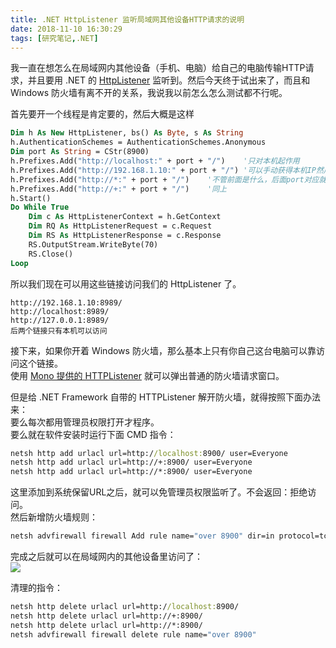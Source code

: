 ```yaml
---
title: .NET HttpListener 监听局域网其他设备HTTP请求的说明
date: 2018-11-10 16:30:29
tags: [研究笔记,.NET]
---
```


我一直在想怎么在局域网内其他设备（手机、电脑）给自己的电脑传输HTTP请求，并且要用 .NET 的 [HttpListener](https://docs.microsoft.com/zh-cn/dotnet/api/system.net.httplistener?redirectedfrom=MSDN&view=netframework-4.7.2) 监听到。然后今天终于试出来了，而且和 Windows 防火墙有离不开的关系，我说我以前怎么怎么测试都不行呢。 

首先要开一个线程是肯定要的，然后大概是这样

```vb
Dim h As New HttpListener, bs() As Byte, s As String
h.AuthenticationSchemes = AuthenticationSchemes.Anonymous
Dim port As String = CStr(8900)
h.Prefixes.Add("http://localhost:" + port + "/")    '只对本机起作用
h.Prefixes.Add("http://192.168.1.10:" + port + "/") '可以手动获得本机IP然后作为符串填在这里
h.Prefixes.Add("http://*:" + port + "/")    '不管前面是什么，后面port对应就会监到
h.Prefixes.Add("http://+:" + port + "/")    '同上
h.Start()
Do While True
    Dim c As HttpListenerContext = h.GetContext
    Dim RQ As HttpListenerRequest = c.Request
    Dim RS As HttpListenerResponse = c.Response
    RS.OutputStream.WriteByte(70)
    RS.Close()
Loop
```

所以我们现在可以用这些链接访问我们的 HttpListener 了。

```
http://192.168.1.10:8989/
http://localhost:8989/
http://127.0.0.1:8989/
后两个链接只有本机可以访问
```

接下来，如果你开着 Windows 防火墙，那么基本上只有你自己这台电脑可以靠访问这个链接。  
使用 [Mono 提供的 HTTPListener](https://www.nuget.org/packages/Mono.Net.HttpListener/) 就可以弹出普通的防火墙请求窗口。  

但是给 .NET Framework 自带的 HTTPListener 解开防火墙，就得按照下面办法来：  
要么每次都用管理员权限打开才程序。  
要么就在软件安装时运行下面 CMD 指令：

```cmd
netsh http add urlacl url=http://localhost:8900/ user=Everyone
netsh http add urlacl url=http://+:8900/ user=Everyone
netsh http add urlacl url=http://*:8900/ user=Everyone
```

这里添加到系统保留URL之后，就可以免管理员权限监听了。不会返回：拒绝访问。  
然后新增防火墙规则：

```cmd
netsh advfirewall firewall Add rule name="over 8900" dir=in protocol=tcp localport=8900 action=allow
```



完成之后就可以在局域网内的其他设备里访问了：  
![](https://s1.ax1x.com/2018/11/10/iqCtxI.png)  

清理的指令：

```cmd
netsh http delete urlacl url=http://localhost:8900/
netsh http delete urlacl url=http://+:8900/
netsh http delete urlacl url=http://*:8900/
netsh advfirewall firewall delete rule name="over 8900"
```
